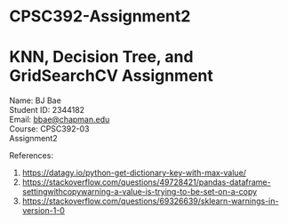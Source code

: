 # CPSC392-Assignment2

<H1>KNN, Decision Tree, and GridSearchCV Assignment </H1>

Name: BJ Bae  
Student ID: 2344182  
Email: bbae@chapman.edu  
Course: CPSC392-03  
Assignment2  


References:
1. https://datagy.io/python-get-dictionary-key-with-max-value/
2. https://stackoverflow.com/questions/49728421/pandas-dataframe-settingwithcopywarning-a-value-is-trying-to-be-set-on-a-copy
3. https://stackoverflow.com/questions/69326639/sklearn-warnings-in-version-1-0
